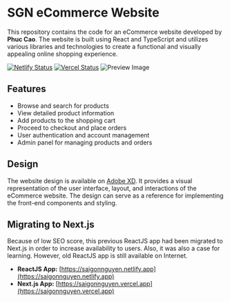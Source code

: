 # SGN eCommerce Website

This repository contains the code for an eCommerce website developed by **Phuc Cao**. The website is built using React and TypeScript and utilizes various libraries and technologies to create a functional and visually appealing online shopping experience.

[![Netlify Status](https://api.netlify.com/api/v1/badges/f3fd5c2a-5377-49a0-b1b7-a2a16142e709/deploy-status)](https://app.netlify.com/sites/saigonnguyen/deploys) [![Vercel Status](https://vercelbadge.vercel.app/api/hpcao299/sgn_ui)](https://vercel.com/hpcao299s-projects/sgn-ui/deployments)
![Preview Image](https://i.yourimageshare.com/T63LNVRXYr.webp)

## Features

-   Browse and search for products
-   View detailed product information
-   Add products to the shopping cart
-   Proceed to checkout and place orders
-   User authentication and account management
-   Admin panel for managing products and orders

## Design

The website design is available on [Adobe XD](https://xd.adobe.com/view/72299d7b-c20a-4d56-8353-89c93fdb48f5-277a/). It provides a visual representation of the user interface, layout, and interactions of the eCommerce website. The design can serve as a reference for implementing the front-end components and styling.

## Migrating to Next.js
Because of low SEO score, this previous ReactJS app had been migrated to Next.js in order to increase availability to users. Also, it was also a case for learning. However, old ReactJS app is still available on Internet.

- **ReactJS App:** [https://saigonnguyen.netlify.app](https://saigonnguyen.netlify.app)
- **Next.js App:** [https://saigonnguyen.vercel.app](https://saigonnguyen.vercel.app)
